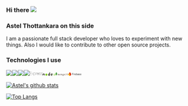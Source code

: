 ### Hi there <img src="https://raw.githubusercontent.com/MartinHeinz/MartinHeinz/master/wave.gif" width="30px">

### Astel Thottankara on this side
 I am a passionate full stack developer who loves to experiment with new things. Also I would like to contribute to other open source projects.

### Technologies I use
<img src="https://raw.githubusercontent.com/gilbarbara/logos/master/logos/react.svg" width="35" /><img src="https://raw.githubusercontent.com/gilbarbara/logos/master/logos/javascript.svg" width="35" /><img src="https://raw.githubusercontent.com/gilbarbara/logos/master/logos/html-5.svg" width="35" /><img src="https://raw.githubusercontent.com/gilbarbara/logos/master/logos/css-3.svg" width="35" /><img src="https://raw.githubusercontent.com/gilbarbara/logos/master/logos/express.svg" width="35" /><img src="https://raw.githubusercontent.com/gilbarbara/logos/master/logos/nodejs.svg" width="35" /><img src="https://raw.githubusercontent.com/gilbarbara/logos/master/logos/mongodb.svg" width="35" /><img src="https://raw.githubusercontent.com/gilbarbara/logos/master/logos/firebase.svg" width="35" />

[![Astel's github stats](https://github-readme-stats.vercel.app/api?username=astonizer&show_icons=true&theme=radical)](https://github.com/astonizer/github-readme-stats)

[![Top Langs](https://github-readme-stats.vercel.app/api/top-langs/?username=astonizer&layout=compact&show_icons=true&theme=radical)](https://github.com/astonizer/github-readme-stats)
